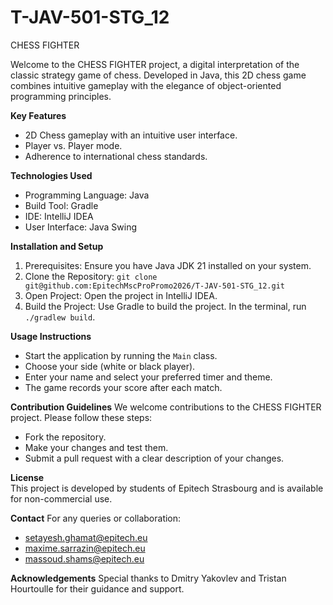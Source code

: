 # T-JAV-501-STG_12



CHESS FIGHTER

Welcome to the CHESS FIGHTER project, a digital interpretation of the classic strategy game of chess. Developed in Java, this 2D chess game combines intuitive gameplay with the elegance of object-oriented programming principles.

**Key Features**
- 2D Chess gameplay with an intuitive user interface.
- Player vs. Player mode.
- Adherence to international chess standards.

**Technologies Used**      
- Programming Language: Java
- Build Tool: Gradle
- IDE: IntelliJ IDEA
- User Interface: Java Swing

**Installation and Setup**
1. Prerequisites: Ensure you have Java JDK 21 installed on your system.
2. Clone the Repository: `git clone git@github.com:EpitechMscProPromo2026/T-JAV-501-STG_12.git`
3. Open Project: Open the project in IntelliJ IDEA.
4. Build the Project: Use Gradle to build the project. In the terminal, run `./gradlew build`.

**Usage Instructions**
- Start the application by running the `Main` class.
- Choose your side (white or black player).
- Enter your name and select your preferred timer and theme.
- The game records your score after each match.

**Contribution Guidelines**
We welcome contributions to the CHESS FIGHTER project. Please follow these steps:
- Fork the repository.
- Make your changes and test them.
- Submit a pull request with a clear description of your changes.

**License**      
This project is developed by students of Epitech Strasbourg and is available for non-commercial use.

**Contact**
For any queries or collaboration:
- setayesh.ghamat@epitech.eu
- maxime.sarrazin@epitech.eu
- massoud.shams@epitech.eu

**Acknowledgements**
Special thanks to Dmitry Yakovlev and Tristan Hourtoulle for their guidance and support.



